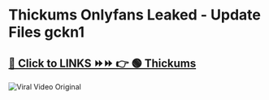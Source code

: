 
 # Thickums Onlyfans Leaked - Update Files gckn1

## <h2><a href="https://clipsfans.com/Thickums&ref=git">🔗 Click to LINKS ⏩⏩ 👉 🟢 Thickums </a></h2>

<a href="https://clipsfans.com/Thickums&ref=git" rel="nofollow" data-target="animated-image.originalLink"><img src="https://i.ibb.co.com/xMMVF88/686577567.gif" alt="Viral Video Original" style="max-width: 100%; display: inline-block;" data-target="animated-image.originalImage"></a>

